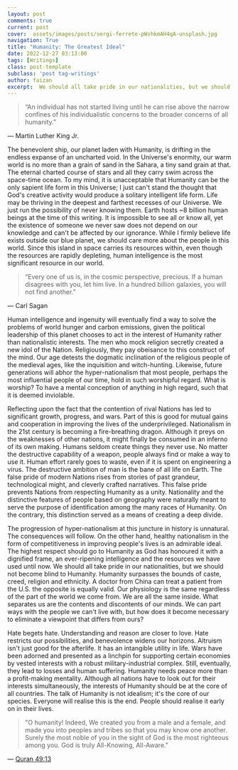 ```yaml
---
layout: post
comments: true
current: post
cover:  assets/images/posts/sergi-ferrete-pWshkmAH4qA-unsplash.jpg
navigation: True
title: "Humanity: The Greatest Ideal"
date: 2022-12-27 03:13:00
tags: [Writings]
class: post-template
subclass: 'post tag-writings'
author: faizan
excerpt:  We should all take pride in our nationalities, but we should not become blind to Humanity. Humanity surpasses the bounds of caste, creed, religion and ethnicity.
---
```

> “An individual has not started living until he can rise above the narrow confines of his individualistic concerns to the broader concerns of all humanity.”

— Martin Luther King Jr.

The benevolent ship, our planet laden with Humanity, is drifting in the endless expanse of an uncharted void. In the Universe's enormity, our warm world is no more than a grain of sand in the Sahara, a tiny sand grain at that. The eternal charted course of stars and all they carry swim across the space-time ocean. To my mind, it is unacceptable that Humanity can be the only sapient life form in this Universe; I just can't stand the thought that God's creative activity would produce a solitary intelligent life form. Life may be thriving in the deepest and farthest recesses of our Universe. We just run the possibility of never knowing them. Earth hosts ~8 billion human beings at the time of this writing. It is impossible to see all or know all, yet the existence of someone we never saw does not depend on our knowledge and can't be affected by our ignorance. While I firmly believe life exists outside our blue planet, we should care more about the people in this world. Since this island in space carries its resources within, even though the resources are rapidly depleting, human intelligence is the most significant resource in our world.

> “Every one of us is, in the cosmic perspective, precious. If a human disagrees with you, let him live. In a hundred billion galaxies, you will not find another.”

— Carl Sagan

Human intelligence and ingenuity will eventually find a way to solve the problems of world hunger and carbon emissions, given the political leadership of this planet chooses to act in the interest of Humanity rather than nationalistic interests. The men who mock religion secretly created a new idol of the Nation. Religiously, they pay obeisance to this construct of the mind. Our age detests the dogmatic inclination of the religious people of the medieval ages, like the inquisition and witch-hunting. Likewise, future generations will abhor the hyper-nationalism that most people, perhaps the most influential people of our time, hold in such worshipful regard. What is worship? To have a mental conception of anything in high regard, such that it is deemed inviolable.

Reflecting upon the fact that the contention of rival Nations has led to significant growth, progress, and wars. Part of this is good for mutual gains and cooperation in improving the lives of the underprivileged. Nationalism in the 21st century is becoming a fire-breathing dragon. Although it preys on the weaknesses of other nations, it might finally be consumed in an inferno of its own making. Humans seldom create things they never use. No matter the destructive capability of a weapon, people always find or make a way to use it. Human effort rarely goes to waste, even if it is spent on engineering a virus. The destructive ambition of man is the bane of all life on Earth. The false pride of modern Nations rises from stories of past grandeur, technological might, and cleverly crafted narratives. This false pride prevents Nations from respecting Humanity as a unity. Nationality and the distinctive features of people based on geography were naturally meant to serve the purpose of identification among the many races of Humanity. On the contrary, this distinction served as a means of creating a deep divide.

The progression of hyper-nationalism at this juncture in history is unnatural. The consequences will follow. On the other hand, healthy nationalism in the form of competitiveness in improving people's lives is an admirable ideal. The highest respect should go to Humanity as God has honoured it with a dignified frame, an ever-ripening intelligence and the resources we have used until now. We should all take pride in our nationalities, but we should not become blind to Humanity. Humanity surpasses the bounds of caste, creed, religion and ethnicity. A doctor from China can treat a patient from the U.S. the opposite is equally valid. Our physiology is the same regardless of the part of the world we come from. We are all the same inside. What separates us are the contents and discontents of our minds. We can part ways with the people we can't live with, but how does it become necessary to eliminate a viewpoint that differs from ours?

Hate begets hate. Understanding and reason are closer to love. Hate restricts our possibilities, and benevolence widens our horizons. Altruism isn't just good for the afterlife. It has an intangible utility in life. Wars have been adorned and presented as a linchpin for supporting certain economies by vested interests with a robust military-industrial complex. Still, eventually, they lead to losses and human suffering. Humanity needs peace more than a profit-making mentality. Although all nations have to look out for their interests simultaneously, the interests of Humanity should be at the core of all countries. The talk of Humanity is not idealism; it's the core of our species. Everyone will realise this is the end. People should realise it early on in their lives.

> "O humanity! Indeed, We created you from a male and a female, and made you into peoples and tribes so that you may know one another. Surely the most noble of you in the sight of God is the most righteous among you. God is truly All-Knowing, All-Aware."

— [Quran 49:13](https://quran.com/49:13)